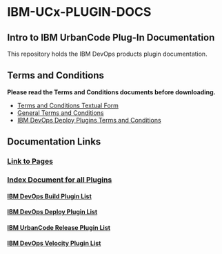 # IBM-UCx-PLUGIN-DOCS

## Intro to IBM UrbanCode Plug-In Documentation

This repository holds the IBM DevOps products plugin documentation.

## Terms and Conditions

**Please read the Terms and Conditions documents before downloading.**

* [Terms and Conditions Textual Form](docs/ibm-plugins-terms-and-conditions.txt)
* [General Terms and Conditions](docs/UrbanCode_General_Plugin_Terms_and_Conditions.md)
* [IBM DevOps Deploy Plugins Terms and Conditions](docs/UrbanCode_Deploy_Plugin_Terms_and_Conditions.md)

## Documentation Links

### [Link to Pages](https://urbancode.github.io/IBM-UCx-PLUGIN-DOCS/)

### [Index Document for all Plugins](docs/index.md)

#### [IBM DevOps Build Plugin List](docs/UCB/README.md)

#### [IBM DevOps Deploy Plugin List](docs/UCD/README.md)

#### [IBM UrbanCode Release Plugin List](docs/UCR/README.md)

#### [IBM DevOps Velocity Plugin List](docs/UCV/README.md)
